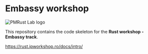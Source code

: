 # Embassy workshop

![PMRust Lab logo](https://gitlab.cs.pub.ro/pmrust/pmrust.pages.upb.ro/-/raw/main/website/static/img/logo.svg?ref_type=heads)

This repository contains the code skeleton for the **Rust workshop - Embassy track**.

https://rust.ipworkshop.ro/docs/intro/

